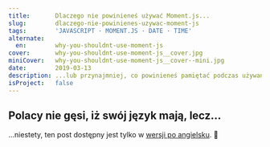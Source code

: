 ```yaml
---
title:       Dlaczego nie powinieneś używać Moment.js...
slug:        dlaczego-nie-powinienes-uzywac-moment-js
tags:        'JAVASCRIPT · MOMENT.JS · DATE · TIME'
alternate:
  en:        why-you-shouldnt-use-moment-js
cover:       why-you-shouldnt-use-moment-js__cover.jpg
miniCover:   why-you-shouldnt-use-moment-js__cover--mini.jpg
date:        2019-03-13
description: ...lub przynajmniej, co powinieneś pamiętać podczas używania jej. Najpopularniejsza biblioteka do manipulacji czasem, która dała nam wszystko czego pragneliśmy tak bardzo od natywnego API. Skoro jest znacznie lepsza, to dlaczego nie powinniśmy jej używać?
isProject:   false
---
```


## Polacy nie gęsi, iż swój język mają, lecz...

...niestety, ten post dostępny jest tylko w [wersji po angielsku](/en/blog/why-you-shouldnt-use-moment-js). 😬
